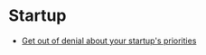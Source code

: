 # Startup

* [Get out of denial about your startup's priorities](http://hookfeed.com/blog/get-out-of-denial-about-your-startups-priorities/)